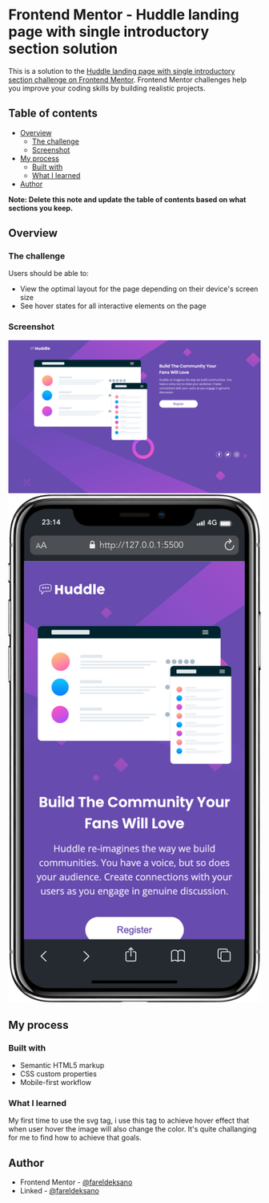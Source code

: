 # Frontend Mentor - Huddle landing page with single introductory section solution

This is a solution to the [Huddle landing page with single introductory section challenge on Frontend Mentor](https://www.frontendmentor.io/challenges/huddle-landing-page-with-a-single-introductory-section-B_2Wvxgi0). Frontend Mentor challenges help you improve your coding skills by building realistic projects. 

## Table of contents

- [Overview](#overview)
  - [The challenge](#the-challenge)
  - [Screenshot](#screenshot)
- [My process](#my-process)
  - [Built with](#built-with)
  - [What I learned](#what-i-learned)
- [Author](#author)

**Note: Delete this note and update the table of contents based on what sections you keep.**

## Overview

### The challenge

Users should be able to:

- View the optimal layout for the page depending on their device's screen size
- See hover states for all interactive elements on the page

### Screenshot

![](images/desktop-preview.png)
![](images/mobile-preview.png)

## My process

### Built with

- Semantic HTML5 markup
- CSS custom properties
- Mobile-first workflow

### What I learned

My first time to use the svg tag, i use this tag to achieve hover effect that when user hover the image will also change the color. It's quite challanging for me to find how to achieve that goals.


## Author

- Frontend Mentor - [@fareldeksano](https://www.frontendmentor.io/profile/digiT000)
- Linked - [@fareldeksano](https://www.linkedin.com/in/fareldeksano/)

